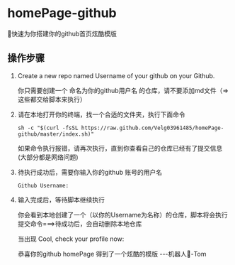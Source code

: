 # homePage-github
🚀快速为你搭建你的github首页炫酷模版




##  操作步骤


1. Create a new repo named Username of your github on your Github.

    你只需要创建一个 命名为你的github用户名 的仓库，请不要添加md文件（=>这些都交给脚本来执行）


2. 请在本地打开你的终端，找一个合适的文件夹，执行下面命令

    ```
    sh -c "$(curl -fsSL https://raw.github.com/Velg03961485/homePage-github/master/index.sh)"
    ```

    如果命令执行报错，请再次执行，直到你查看自己的仓库已经有了提交信息(大部分都是网络问题)

3. 待执行成功后，需要你输入你的github 账号的用户名

    ```
    Github Username:
    ```


4. 输入完成后，等待脚本继续执行

    你会看到本地创建了一个（以你的Username为名称）的仓库，脚本将会执行提交命令===>待成功后，会自动删除本地仓库

    当出现 Cool, check your profile now: 

    恭喜你的github homePage 得到了一个炫酷的模版 ---机器人🤖️-Tom

    